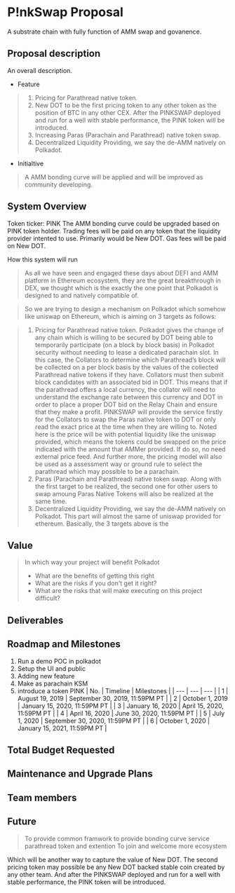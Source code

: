 
P!nkSwap Proposal
===================================
A substrate chain with fully function of AMM swap and govanence.
## Proposal description
 An overall description.
 - Feature
>  1. Pricing for Parathread native token.
>  2. New DOT to be the first pricing token to any other token as the position of BTC in any other CEX. 
>  After the PINKSWAP deployed and run for a well with stable performance, the PINK token will be introduced.
>  3. Increasing Paras (Parachain and Parathread) native token swap.
>  4. Decentralized Liquidity Providing, we say the de-AMM natively on Polkadot.
 - Initialtive
>  A AMM bonding curve will be applied and will be improved as community developing. 

## System Overview
Token ticker: PINK
The AMM bonding curve could be upgraded based on PINK token holder.
Trading fees will be paid on any token that the liquidity provider intented to use. Primarily would be New DOT. Gas fees will be paid on New DOT.

How this system will run
>  As all we have seen and engaged these days about DEFI and AMM platform in Ethereum ecosystem, they are the great breakthrough in DEX, we thought which is the exactly the one point that Polkadot is designed to and natively compatible of.

>  So we are trying to design a mechanism on Polkadot which somehow like uniswap on Ethereum, which is aiming on 3 targets as follows:

>1)	Pricing for Parathread native token.
>Polkadot gives the change of any chain which is willing to be secured by DOT being able to temporarily participate (on a block by block basis) in Polkadot security without needing to lease a dedicated parachain slot. In this case, the Collators to determine which Parathread’s block will be collected on a per block basis by the values of the collected Parathread native tokens if they have.
Collators must then submit block candidates with an associated bid in DOT. This means that if the parathread offers a local currency, the collator will need to understand the exchange rate between this currency and DOT in order to place a proper DOT bid on the Relay Chain and ensure that they make a profit.
>PINKSWAP will provide the service firstly for the Collators to swap the Paras native token to DOT or only read the exact price at the time when they are willing to. Noted here is the price will be with potential liquidity like the uniswap provided, which means the tokens could be swapped on the price indicated with the amount that AMMer provided. If do so, no need external price feed.
And further more, the pricing model will also be used as a assessment way or ground rule to select the parathread which may possible to be a parachain.
>2)	Paras (Parachain and Parathread) native token swap.
Along with the first target to be realized, the second one for other users to swap amoung Paras Native Tokens will also be realized at the same time.
>3)	Decentralized Liquidity Providing, we say the de-AMM natively on Polkadot.
This part will almost the same of uniswap provided for ethereum.
Basically, the 3 targets above is the 

## Value
> In which way your project will benefit Polkadot
> - What are the benefits of getting this right
> - What are the risks if you don't get it right?
> - What are the risks that will make executing on this project difficult?
> 

## Deliverables


## Roadmap and Milestones
1. Run a demo POC in polkadot
2. Setup the UI and public
3. Adding new feature
4. Make as parachain KSM
5. introduce a token PINK
| No. | Timeline | Milestones |
| --- | --- | --- |
| 1 | August 19, 2019 | September 30, 2019, 11:59PM PT |
| 2 | October 1, 2019 | January 15, 2020, 11:59PM PT |
| 3 | January 16, 2020 | April 15, 2020, 11:59PM PT |
| 4 | April 16, 2020 | June 30, 2020, 11:59PM PT |
| 5 | July 1, 2020 | September 30, 2020, 11:59PM PT |
| 6 | October 1, 2020 | January 15, 2021, 11:59PM PT |
## Total Budget Requested


## Maintenance and Upgrade Plans


## Team members


## Future
> To provide common framwork
> to provide bonding curve
> service parathread token and extention
> To join and welcome more ecosystem


 Which will be another way to capture the value of New DOT. The second pricing token may possible be any New DOT backed stable coin created by any other team. And after the PINKSWAP deployed and run for a well with stable performance, the PINK token will be introduced.

